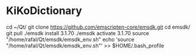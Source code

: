 # KiKoDictionary


cd ~/Qt/
git clone https://github.com/emscripten-core/emsdk.git
cd emsdk/
git pull
./emsdk install 3.1.70
./emsdk activate 3.1.70
source "/home/rafal/Qt/emsdk/emsdk_env.sh"
echo 'source "/home/rafal/Qt/emsdk/emsdk_env.sh"' >> $HOME/.bash_profile

